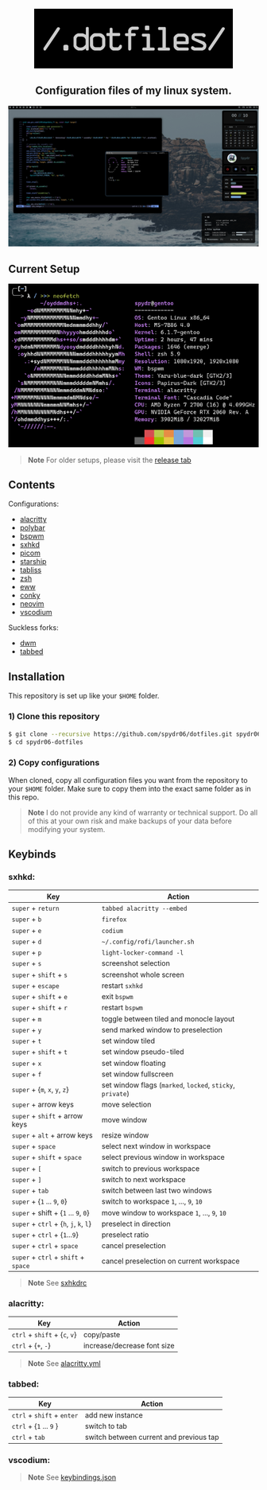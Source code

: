 <div align="center">
    <p>
        <img width="400" src="./img/title.png"></img>
    </p>
    <h2>Configuration files of my linux system.</h2>
</div>

![rice](./img/rice.png)

## Current Setup

![neofetch](./img/neofetch.png)

> **Note**
> For older setups, please visit the [release tab](https://github.com/spydr06/dotfiles/releases)

## Contents

Configurations:

* [alacritty](../.config/alacritty)
* [polybar](../.config/polybar)
* [bspwm](../.config/bspwm)
* [sxhkd](../.config/sxhkd)
* [picom](../.config/picom)
* [starship](../.config/starship.toml)
* [tabliss](../tabliss.json)
* [zsh](../.zshrc)
* [eww](../.config/eww)
* [conky](../.config/conky.conf)
* [neovim](../.config/nvim)
* [vscodium](../config/VSCodium)

Suckless forks:

* [dwm](../suckless/dwm)
* [tabbed](../suckless/tabbed)

## Installation

This repository is set up like your `$HOME` folder.

### 1) Clone this repository

```bash
$ git clone --recursive https://github.com/spydr06/dotfiles.git spydr06-dotfiles
$ cd spydr06-dotfiles
```

### 2) Copy configurations

When cloned, copy all configuration files you want from the repository to your `$HOME` folder. Make sure to copy them into the exact same folder as in this repo.

> **Note**
> I do not provide any kind of warranty or technical support. Do all of this at your own risk and make backups of your data before modifying your system.

## Keybinds

### sxhkd:

| Key                | Action |
|--------------------|--------|
| `super` + `return` | `tabbed alacritty --embed` |
| `super` + `b`      | `firefox`                  |
| `super` + `e`      | `codium`                   |
| `super` + `d`      | `~/.config/rofi/launcher.sh` |
| `super` + `p`      | `light-locker-command -l`
| `super` + `s`      | screenshot selection |
| `super` + `shift` + `s` | screenshot whole screen |
| `super` + `escape` | restart `sxhkd` |
| `super` + `shift` + `e` | exit `bspwm` |
| `super` + `shift` + `r` | restart `bspwm` |
| `super` + `m`      | toggle between tiled and monocle layout |
| `super` + `y`      | send marked window to preselection |
| `super` + `t`      | set window tiled |
| `super` + `shift` + `t` | set window pseudo-tiled |
| `super` + `x`      | set window floating |
| `super` + `f`      | set window fullscreen |
| `super` + {`m`, `x`, `y`, `z`} | set window flags (`marked`, `locked`, `sticky`, `private`) |
| `super` + arrow keys | move selection |
| `super` + `shift` + arrow keys | move window |
| `super` + `alt` + arrow keys | resize window |
| `super` + `space` | select next window in workspace |
| `super` + `shift` + `space` | select previous window in workspace |
| `super` + `[` | switch to previous workspace |
| `super` + `]` | switch to next workspace |
| `super` + `tab` | switch between last two windows |
| `super` + {`1` ... `9`, `0`} | switch to workspace `1`, ..., `9`, `10` |
| `super` + shift + {`1` ... `9`, `0`} | move window to workspace `1`, ..., `9`, `10` |
| `super` + `ctrl` + {`h`, `j`, `k`, `l`} | preselect in direction |
| `super` + `ctrl` + {`1`...`9`} | preselect ratio |
| `super` + `ctrl` + `space` | cancel preselection |
| `super` + `ctrl` + `shift` + `space` | cancel preselection on current workspace |

> **Note**
> See [sxhkdrc](../.config/sxhkd/sxhkdrc)

### alacritty:

| Key           | Action |
|---------------|--------|
| `ctrl` + `shift` + {`c`, `v`} | copy/paste
| `ctrl` + {`+`, `-`} | increase/decrease font size

> **Note**
> See [alacritty.yml](../.config/alacritty/alacritty.yml)

### tabbed:

| Key           | Action |
|---------------|--------|
| `ctrl` + `shift` + `enter` | add new instance |
| `ctrl` + {`1` ... `9` } | switch to tab |
| `ctrl` + `tab` | switch between current and previous tap |

### vscodium:

> **Note**
> See [keybindings.json](../.config/VSCodium/User/keybindings.json)
